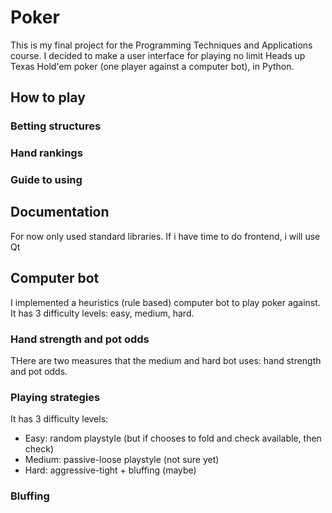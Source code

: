 # Poker
This is my final project for the Programming Techniques and Applications course. 
I decided to make a user interface for playing no limit Heads up Texas Hold'em poker (one player against a computer bot), in Python. 

## How to play

### Betting structures
### Hand rankings
### Guide to using

## Documentation
For now only used standard libraries.
If i have time to do frontend, i will use Qt


## Computer bot
I implemented a heuristics (rule based) computer bot to play poker against. 
It has 3 difficulty levels: easy, medium, hard.

### Hand strength and pot odds
THere are two measures that the medium and hard bot uses: hand strength and pot odds.

### Playing strategies
It has 3 difficulty levels:
- Easy: random playstyle (but if chooses to fold and check available, then check)
- Medium: passive-loose playstyle (not sure yet)
- Hard: aggressive-tight + bluffing (maybe) 

### Bluffing